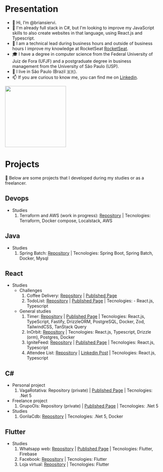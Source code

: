 # Presentation

- 👋 Hi, I’m @briansiervi.
- 👀 I'm already full stack in C#, but I'm looking to improve my JavaScript skills to also create websites in that language, using React.js and Typescript.
- 🌱 I am a technical lead during business hours and outside of business hours I improve my knowledge at RocketSeat [RocketSeat](https://www.rocketseat.com.br/).
- :mortar_board: I have a degree in computer science from the Federal University of Juiz de Fora (UFJF) and a postgraduate degree in business management from the University of São Paulo (USP).
- :house_with_garden: I live in São Paulo (Brazil 🇧🇷).
- 📫 If you are curious to know me, you can find me on [Linkedin](https://www.linkedin.com/in/briansiervi/).

<a href="https://github.com/anuraghazra/github-readme-stats">
  <img height=200 align="center" src="https://github-readme-stats.vercel.app/api/top-langs?username=briansiervi&layout=compact&langs_count=10&card_width=320&theme=tokyonight&exclude_repo=rest-api-sections,Dantec,course851555,introToVue,SAFE-Dojo,MonthlyPayment,briansiervi.github.io" />
</a>

# Projects
:page_with_curl: Below are some projects that I developed during my studies or as a freelancer.

## Devops
  - Studies
    1. Terraform and AWS (work in progress): [Repository](https://github.com/briansiervi/devops01) | Tecnologies: Terraform, Docker compose, Localstack, AWS

## Java  
  - Studies
    1. Spring Batch: [Repository](https://github.com/briansiervi/spring-batch) | Tecnologies: Spring Boot, Spring Batch, Docker, Mysql

## React
  - Studies
    - Challenges
      1. Coffee Delivery: [Repository](https://github.com/briansiervi/nivel02-coffee-delivery) | [Published Page](https://briansiervi.github.io/nivel02-coffee-delivery/)
      1. TodoList: [Repository](https://github.com/briansiervi/nivel01-todo-list) | [Published Page](https://briansiervi.github.io/nivel01-todo-list/) | Tecnologies: - React.js, Typescript
    - General studies    
      1. Timer: [Repository](https://github.com/briansiervi/nivel02-ignite-timer/issues/1) | [Published Page](https://briansiervi.github.io/nivel02-ignite-timer/) | Tecnologies: React.js, TypeScript, Fastify, DrizzleORM, PostgreSQL, Docker, Zod, TailwindCSS, TanStack Query
      1. InOrbit: [Repository](https://github.com/briansiervi/nlw-pocket-javascript) | Tecnologies: React.js, Typescript, Drizzle (orm), Postgres, Docker
      1. IgniteFeed: [Repository](https://github.com/briansiervi/igniteFeed) | [Published Page](https://briansiervi.github.io/igniteFeed/) | Tecnologies: React.js, Typescript  
      1. Attendee List: [Repository](https://github.com/briansiervi/nlw-2024-unite-pass-in-web) | [Linkedin Post](https://www.linkedin.com/posts/activity-7181485576825556993-KAa9) | Tecnologies: React.js, Typescript

## C#
  - Personal project
    1. VagaRotativa: Repository (private) | [Published Page](http://vagarotativa.azurewebsites.net/) | Tecnologies: .Net 5
  - Freelance project
    1. GrupoOls: Repository (private) | [Published Page](https://grupools.azurewebsites.net/) | Tecnologies: .Net 5
  - Studies
    1. GorilaCdb: [Repository](https://github.com/briansiervi/gorila-cdb) | Tecnologies: .Net 5, Docker
## Flutter
  - Studies
    1. Whatsapp web: [Repository](https://github.com/briansiervi/udemy-flutter) | [Published Page](https://whatsappweb-e3c47.web.app/) | Tecnologies: Flutter, Firebase
    1. Facebook: [Repository](https://github.com/briansiervi/udemy_flutter2_facebook_interface) | Tecnologies: Flutter
    1. Loja virtual: [Repository](https://github.com/briansiervi/udemy_flutter2_web) | Tecnologies: Flutter

<!---
briansiervi/briansiervi is a ✨ special ✨ repository because its `README.md` (this file) appears on your GitHub profile.
You can click the Preview link to take a look at your changes.

Icons: https://gist.github.com/rxaviers/7360908
--->
